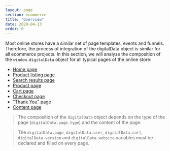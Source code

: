 ```yaml
---
layout: page
section: ecommerce
title: "Overview"
date: 2020-04-13
order: 0
---
```


Most online stores have a similar set of page templates, events and funnels. Therefore, the process of integration of the digitalData object is similar for all ecommerce projects. In this section, we will analyze the composition of the `window.digitalData` object for all typical pages of the online store:

 - [Home page](/ecommerce/main-page)
 - [Product listing page](/ecommerce/listing)
 - [Search results page](/ecommerce/search)
 - [Product page](/ecommerce/product)
 - [Cart page](/ecommerce/cart)
 - [Checkout page](/ecommerce/checkout)
 - ["Thank You" page](/ecommerce/transaction)
 - [Content page](/ecommerce/content)

>The composition of the `digitalData` object depends on the type of the page (`digitalData.page.type`) and the content of the page.

>The `digitalData.page`, `digitalData.user`, `digitalData.cart`, `digitalData.version` and `digitalData.website` variables must be declared and filled on every page.

